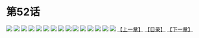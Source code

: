 # 第52话
![](https://s1.baozimh.com/scomic/yuekanshaonuyeqijun-chunquan/0/56-okzr/1.jpg)
![](https://s1.baozimh.com/scomic/yuekanshaonuyeqijun-chunquan/0/56-okzr/2.jpg)
![](https://s1.baozimh.com/scomic/yuekanshaonuyeqijun-chunquan/0/56-okzr/3.jpg)
![](https://s1.baozimh.com/scomic/yuekanshaonuyeqijun-chunquan/0/56-okzr/4.jpg)
![](https://s1.baozimh.com/scomic/yuekanshaonuyeqijun-chunquan/0/56-okzr/5.jpg)
![](https://s1.baozimh.com/scomic/yuekanshaonuyeqijun-chunquan/0/56-okzr/6.jpg)
![](https://s1.baozimh.com/scomic/yuekanshaonuyeqijun-chunquan/0/56-okzr/7.jpg)
![](https://s1.baozimh.com/scomic/yuekanshaonuyeqijun-chunquan/0/56-okzr/8.jpg)
![](https://s1.baozimh.com/scomic/yuekanshaonuyeqijun-chunquan/0/56-okzr/9.jpg)
![](https://s1.baozimh.com/scomic/yuekanshaonuyeqijun-chunquan/0/56-okzr/10.jpg)
![](https://s1.baozimh.com/scomic/yuekanshaonuyeqijun-chunquan/0/56-okzr/11.jpg)
![](https://s1.baozimh.com/scomic/yuekanshaonuyeqijun-chunquan/0/56-okzr/12.jpg)
![](https://s1.baozimh.com/scomic/yuekanshaonuyeqijun-chunquan/0/56-okzr/13.jpg)
![](https://s1.baozimh.com/scomic/yuekanshaonuyeqijun-chunquan/0/56-okzr/14.jpg)
![](https://s1.baozimh.com/scomic/yuekanshaonuyeqijun-chunquan/0/56-okzr/15.jpg)
[【上一章】](./51.md)
[【目录】](./README.md)
[【下一章】](./53.md)
